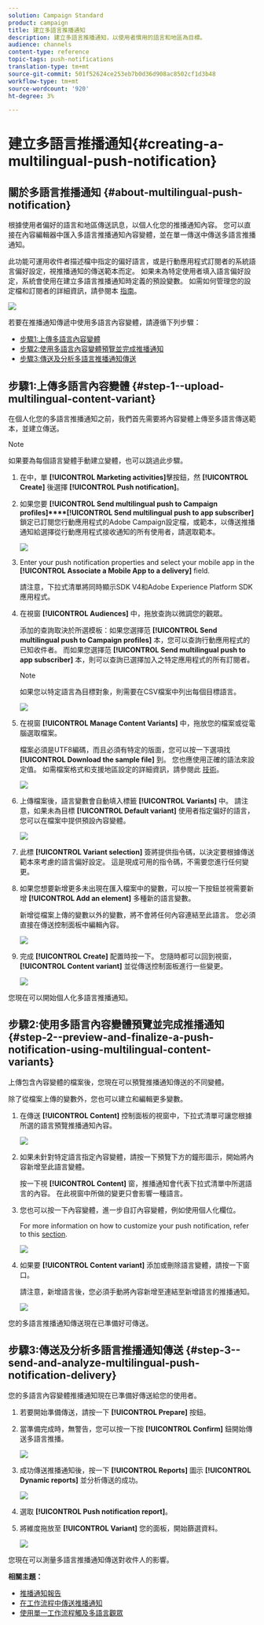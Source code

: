 ```yaml
---
solution: Campaign Standard
product: campaign
title: 建立多語言推播通知
description: 建立多語言推播通知，以使用者慣用的語言和地區為目標。
audience: channels
content-type: reference
topic-tags: push-notifications
translation-type: tm+mt
source-git-commit: 501f52624ce253eb7b0d36d908ac8502cf1d3b48
workflow-type: tm+mt
source-wordcount: '920'
ht-degree: 3%

---
```



# 建立多語言推播通知{#creating-a-multilingual-push-notification}

## 關於多語言推播通知 {#about-multilingual-push-notification}

根據使用者偏好的語言和地區傳送訊息，以個人化您的推播通知內容。 您可以直接在內容編輯器中匯入多語言推播通知內容變體，並在單一傳送中傳送多語言推播通知。

此功能可運用收件者描述檔中指定的偏好語言，或是行動應用程式訂閱者的系統語言偏好設定，視推播通知的傳送範本而定。 如果未為特定使用者填入語言偏好設定，系統會使用在建立多語言推播通知時定義的預設變數。 如需如何管理您的設定檔和訂閱者的詳細資訊，請參閱本 [指南](../../audiences/using/get-started-profiles-and-audiences.md)。

![](assets/multivariant_push_1.png)

若要在推播通知傳遞中使用多語言內容變體，請遵循下列步驟：

* [步驟1:上傳多語言內容變體](#step-1--upload-multilingual-content-variant)
* [步驟2:使用多語言內容變體預覽並完成推播通知](#step-2--preview-and-finalize-a-push-notification-using-multilingual-content-variants)
* [步驟3:傳送及分析多語言推播通知傳送](#step-3--send-and-analyze-multilingual-push-notification-delivery)

## 步驟1:上傳多語言內容變體 {#step-1--upload-multilingual-content-variant}

在個人化您的多語言推播通知之前，我們首先需要將內容變體上傳至多語言傳送範本，並建立傳送。

>[!NOTE]
>
>如果要為每個語言變體手動建立變體，也可以跳過此步驟。

1. 在中，單 **[!UICONTROL Marketing activities]**&#x200B;擊按鈕，然 **[!UICONTROL Create]** 後選擇 **[!UICONTROL Push notification]**。
1. 如果您要 **[!UICONTROL Send multilingual push to Campaign profiles]****[!UICONTROL Send multilingual push to app subscriber]** 鎖定已訂閱您行動應用程式的Adobe Campaign設定檔，或範本，以傳送推播通知給選擇從行動應用程式接收通知的所有使用者，請選取範本。

   ![](assets/multivariant_push_2.png)

1. Enter your push notification properties and select your mobile app in the **[!UICONTROL Associate a Mobile App to a delivery]** field.

   請注意，下拉式清單將同時顯示SDK V4和Adobe Experience Platform SDK應用程式。

1. 在視窗 **[!UICONTROL Audiences]** 中，拖放查詢以微調您的觀眾。

   添加的查詢取決於所選模板：如果您選擇范 **[!UICONTROL Send multilingual push to Campaign profiles]** 本，您可以查詢行動應用程式的已知收件者。 而如果您選擇范 **[!UICONTROL Send multilingual push to app subscriber]** 本，則可以查詢已選擇加入之特定應用程式的所有訂閱者。
   >[!NOTE]
   >
   >如果您以特定語言為目標對象，則需要在CSV檔案中列出每個目標語言。

   ![](assets/push_notif_audience.png)

1. 在視窗 **[!UICONTROL Manage Content Variants]** 中，拖放您的檔案或從電腦選取檔案。

   檔案必須是UTF8編碼，而且必須有特定的版面，您可以按一下選項找 **[!UICONTROL Download the sample file]** 到。 您也應使用正確的語法來設定值。 如需檔案格式和支援地區設定的詳細資訊，請參閱此 [技術](https://helpx.adobe.com/tw/campaign/kb/acs-generate-csv-multilingual-push.html)。

   ![](assets/multivariant_push_4.png)

1. 上傳檔案後，語言變數會自動填入標籤 **[!UICONTROL Variants]** 中。 請注意，如果未為目標 **[!UICONTROL Default variant]** 使用者指定偏好的語言，您可以在檔案中提供預設內容變體。

   ![](assets/multivariant_push_5.png)

1. 此標 **[!UICONTROL Variant selection]** 簽將提供指令碼，以決定要根據傳送範本來考慮的語言偏好設定。 這是現成可用的指令碼，不需要您進行任何變更。
1. 如果您想要新增更多未出現在匯入檔案中的變數，可以按一下按鈕並視需要新增 **[!UICONTROL Add an element]** 多種新的語言變數。

   新增從檔案上傳的變數以外的變數，將不會將任何內容連結至此語言。 您必須直接在傳送控制面板中編輯內容。

   ![](assets/multivariant_push_6.png)

1. 完成 **[!UICONTROL Create]** 配置時按一下。 您隨時都可以回到視窗， **[!UICONTROL Content variant]** 並從傳送控制面板進行一些變更。

   ![](assets/multivariant_push_8.png)

您現在可以開始個人化多語言推播通知。

## 步驟2:使用多語言內容變體預覽並完成推播通知 {#step-2--preview-and-finalize-a-push-notification-using-multilingual-content-variants}

上傳包含內容變體的檔案後，您現在可以預覽推播通知傳送的不同變體。

除了從檔案上傳的變數外，您也可以建立和編輯更多變數。

1. 在傳送 **[!UICONTROL Content]** 控制面板的視窗中，下拉式清單可讓您根據所選的語言預覽推播通知內容。

   ![](assets/multivariant_push_7.png)

1. 如果未針對特定語言指定內容變體，請按一下預覽下方的鐘形圖示，開始將內容新增至此語言變體。

   按一下視 **[!UICONTROL Content]** 窗，推播通知會代表下拉式清單中所選語言的內容。 在此視窗中所做的變更只會影響一種語言。

1. 您也可以按一下內容變體，進一步自訂內容變體，例如使用個人化欄位。

   For more information on how to customize your push notification, refer to this [section](../../channels/using/customizing-a-push-notification.md).

   ![](assets/multivariant_push_9.png)

1. 如果要 **[!UICONTROL Content variant]** 添加或刪除語言變體，請按一下窗口。

   請注意，新增語言後，您必須手動將內容新增至連結至新增語言的推播通知。

   ![](assets/multivariant_push_10.png)

您的多語言推播通知傳送現在已準備好可傳送。

## 步驟3:傳送及分析多語言推播通知傳送 {#step-3--send-and-analyze-multilingual-push-notification-delivery}

您的多語言內容變體推播通知現在已準備好傳送給您的使用者。

1. 若要開始準備傳送，請按一下 **[!UICONTROL Prepare]** 按鈕。
1. 當準備完成時，無警告，您可以按一下按 **[!UICONTROL Confirm]** 鈕開始傳送多語言推播。

   ![](assets/multivariant_push_12.png)

1. 成功傳送推播通知後，按一下 **[!UICONTROL Reports]** 圖示 **[!UICONTROL Dynamic reports]** 並分析傳送的成功。

   ![](assets/multivariant_push_13.png)

1. 選取 **[!UICONTROL Push notification report]**。
1. 將維度拖放至 **[!UICONTROL Variant]** 您的面板，開始篩選資料。

   ![](assets/multivariant_push_11.png)

您現在可以測量多語言推播通知傳送對收件人的影響。

**相關主題：**

* [推播通知報告](../../reporting/using/push-notification-report.md)
* [在工作流程中傳送推播通知](../../automating/using/push-notification-delivery.md)
* [使用單一工作流程觸及多語言觀眾](https://helpx.adobe.com/tw/campaign/kb/simplify-campaign-management.html#Engageyourcustomersateverystep)
